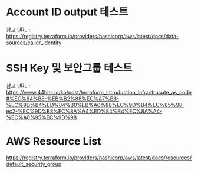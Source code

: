 # Account ID output 테스트
참고 URL : https://registry.terraform.io/providers/hashicorp/aws/latest/docs/data-sources/caller_identity


# SSH Key 및 보안그룹 테스트
참고 URL : https://www.44bits.io/ko/post/terraform_introduction_infrastrucute_as_code#%EC%84%B8-%EB%B2%88%EC%A7%B8-%EC%9D%B4%ED%84%B0%EB%A0%88%EC%9D%B4%EC%85%98-ec2-%EC%9D%B8%EC%8A%A4%ED%84%B4%EC%8A%A4-%EC%A0%95%EC%9D%98

# AWS Resource List
https://registry.terraform.io/providers/hashicorp/aws/latest/docs/resources/default_security_group